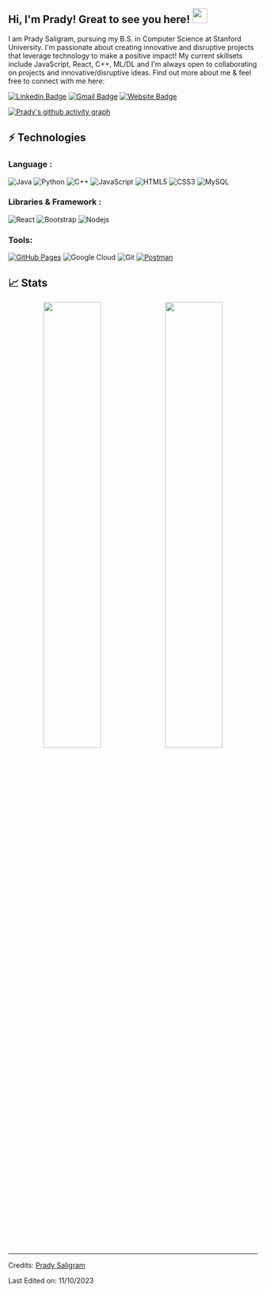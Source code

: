 ## Hi, I'm Prady! Great to see you here! <img src="https://raw.githubusercontent.com/aemmadi/aemmadi/master/wave.gif" width="30px">

I am Prady Saligram, pursuing my B.S. in Computer Science at Stanford University. I'm passionate about creating innovative and disruptive projects that leverage technology to make a positive impact! My current skillsets include JavaScript, React, C++, ML/DL and I'm always open to collaborating on projects and innovative/disruptive ideas. Find out more about me & feel free to connect with me here:

[![Linkedin Badge](https://img.shields.io/badge/-PradySaligram-blue?style=flat-square&logo=Linkedin&logoColor=white&link=https://www.linkedin.com/in/prady-saligram/)](https://www.linkedin.com/in/prady-saligram/)
[![Gmail Badge](https://img.shields.io/badge/-psaligram@stanford.edu-c14438?style=flat-square&logo=Gmail&logoColor=white&link=mailto:psaligram@stanford.edu)](mailto:psaligram@stanford.edu)
[![Website Badge](https://img.shields.io/badge/-Portfolio-black?style=flat-square&logo=Wordpress&logoColor=white&link=https://prady-saligram.github.io/portfolio/#/)](https://prady-saligram.github.io/portfolio/#/)

[![Prady's github activity graph](https://activity-graph.herokuapp.com/graph?username=prady-saligram&theme=xcode)](https://git.io/prady-saligram)

## ⚡ Technologies

### Language :

![Java](https://img.shields.io/badge/-java-E34A86?style=flat-square&logo=java)
![Python](https://img.shields.io/badge/-Python-black?style=flat-square&logo=Python)
![C++](https://img.shields.io/badge/-C++-00599C?style=flat-square&logo=c)
![JavaScript](https://img.shields.io/badge/-JavaScript-black?style=flat-square&logo=javascript)
![HTML5](https://img.shields.io/badge/-HTML5-E34F26?style=flat-square&logo=html5&logoColor=white)
![CSS3](https://img.shields.io/badge/-CSS3-1572B6?style=flat-square&logo=css3)
![MySQL](https://img.shields.io/badge/-MySQL-black?style=flat-square&logo=mysql)
### Libraries & Framework :

![React](https://img.shields.io/badge/-React-black?style=flat-square&logo=react)
![Bootstrap](https://img.shields.io/badge/-Bootstrap-563D7C?style=flat-square&logo=bootstrap)
![Nodejs](https://img.shields.io/badge/-Nodejs-black?style=flat-square&logo=Node.js)

### Tools:

<a href="#"><img alt="GitHub Pages" src="https://img.shields.io/badge/GitHub%20Pages-%23327FC7.svg?logo=github&logoColor=white"></a> 
![Google Cloud](https://img.shields.io/badge/Google%20Cloud-black?style=flat-square&logo=google-cloud)
![Git](https://img.shields.io/badge/-Git-black?style=flat-square&logo=git)
<a href="#"><img alt="Postman" src="https://img.shields.io/badge/Postman-FF6C37?logo=postman&logoColor=white"></a>

## 📈 Stats

<p align="center">

  <img width="48%" src="https://github-readme-stats.vercel.app/api?username=prady-saligram&show_icons=true&theme=tokyonight" />
  <img width="48%" src="https://github-readme-streak-stats.herokuapp.com/?user=prady-saligram&theme=tokyonight" />
</p>

<br>


-----
Credits: [Prady Saligram](https://github.com/prady-saligram)

Last Edited on: 11/10/2023
